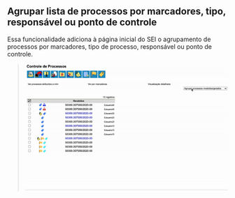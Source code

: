 ## Agrupar lista de processos por marcadores, tipo, responsável ou ponto de controle

Essa funcionalidade adiciona à página inicial do SEI o agrupamento de processos por marcadores, tipo de processo, responsável ou ponto de controle.

> ![Tela 1](../img/tela-agrupamento.gif) 
